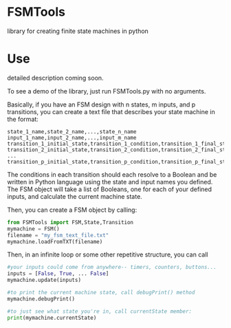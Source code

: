 # FSMTools
library for creating finite state machines in python

# Use

detailed description coming soon. 

To see a demo of the library, just run FSMTools.py with no arguments.

Basically, if you have an FSM design with n states, m inputs, and p transitions, you can create a text file that describes your state machine in the format:

```
state_1_name,state_2_name,...,state_n_name
input_1_name,input_2_name,...,input_m_name
transition_1_initial_state,transition_1_condition,transition_1_final_state
transition_2_initial_state,transition_2_condition,transition_2_final_state
...
transition_p_initial_state,transition_p_condition,transition_p_final_state
```
The conditions in each transition should each resolve to a Boolean and be written in Python language using the state and input names you defined. The FSM object will take a list of Booleans, one for each of your defined inputs, and calculate the current machine state.

Then, you can create a FSM object by calling:

```python
from FSMTools import FSM,State,Transition
mymachine = FSM()
filename = "my_fsm_text_file.txt"
mymachine.loadFromTXT(filename)
```

Then, in an infinite loop or some other repetitive structure, you can call

```python
#your inputs could come from anywhere-- timers, counters, buttons...
inputs = [False, True, ... False]
mymachine.update(inputs)

#to print the current machine state, call debugPrint() method
mymachine.debugPrint()

#to just see what state you're in, call currentState member:
print(mymachine.currentState)
```
